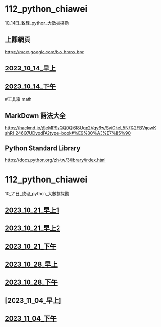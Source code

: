 # __112_python_chiawei__
10_14日_致理_python_大數據探勘

## 上課網頁
https://meet.google.com/bio-hmps-bpr

## [2023_10_14_早上](https://www.youtube.com/watch?v=YWTf5MMuTlY)

## [2023_10_14_下午](https://www.youtube.com/watch?v=ywgZoFSFy6o)

#工具箱 math

## MarkDown 語法大全 
https://hackmd.io/@eMP9zQQ0Qt6I8Uqp2Vqy6w/SyiOheL5N/%2FBVqowKshRH246Q7UDyodFA?type=book#%E9%80%A3%E7%B5%90

## Python Standard Library
https://docs.python.org/zh-tw/3/library/index.html



# __112_python_chiawei__
10_21日_致理_python_大數據探勘

## [2023_10_21_早上1](https://www.youtube.com/watch?v=mTQnQarFk0c)
## [2023_10_21_早上2](https://www.youtube.com/watch?v=_D8jTDrcVkk)
## [2023_10_21_下午](https://www.youtube.com/watch?v=xilBp4OW_S4)

## [2023_10_28_早上](https://www.youtube.com/watch?v=OmaI3Lk14xs)
## [2023_10_28_下午](https://www.youtube.com/watch?v=bPO4ogiVKmE)


## [2023_11_04_早上]
## [2023_11_04_下午](https://www.youtube.com/watch?v=6bIXI2lhDu0)
